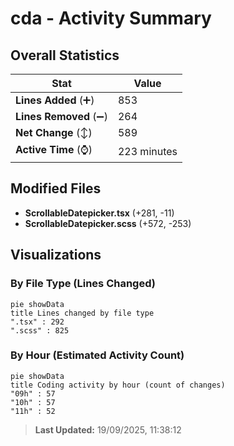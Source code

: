 # cda - Activity Summary 

## Overall Statistics

| Stat                   | Value                                                             |
| ---------------------- | ----------------------------------------------------------------- |
| **Lines Added** (➕)   | 853                                          |
| **Lines Removed** (➖) | 264                                        |
| **Net Change** (↕)    | 589                |
| **Active Time** (⌚)   | 223 minutes |


## Modified Files
- **ScrollableDatepicker.tsx** (+281, -11)
- **ScrollableDatepicker.scss** (+572, -253)

## Visualizations

### By File Type (Lines Changed)

```mermaid
pie showData
title Lines changed by file type
".tsx" : 292
".scss" : 825
```

### By Hour (Estimated Activity Count)

```mermaid
pie showData
title Coding activity by hour (count of changes)
"09h" : 57
"10h" : 57
"11h" : 52
```


> **Last Updated:** 19/09/2025, 11:38:12